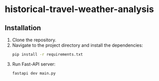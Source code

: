 # historical-travel-weather-analysis
## Installation

1. Clone the repository.
2. Navigate to the project directory and install the dependencies:
   ```bash
   pip install -r requirements.txt
3. Run Fast-API server:
   ```bash
   fastapi dev main.py   

